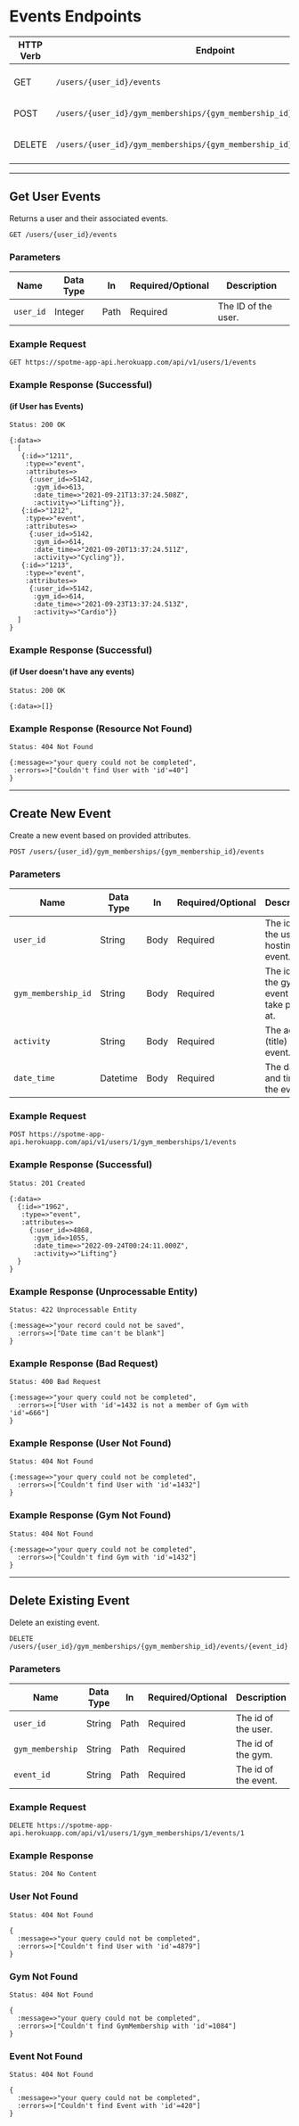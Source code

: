 # Events Endpoints

HTTP Verb | Endpoint                   | Description                | Link
----------|----------------------------|----------------------------|---------------------------
GET       | `/users/{user_id}/events` | Get a user's events.     | [Link](#get-user-events)
POST       | `/users/{user_id}/gym_memberships/{gym_membership_id}/events` | Create a new event.     | [Link](#create-new-event)
DELETE       | `/users/{user_id}/gym_memberships/{gym_membership_id}/events/{event_id}` | Delete an  existing event.     | [Link](#delete-existing-event)


---

## Get User Events

Returns a user and their associated events.

```
GET /users/{user_id}/events
```


### Parameters

Name       | Data Type    | In    | Required/Optional | Description
-----------|--------------|-------|-------------------|------------
`user_id` | Integer | Path | Required | The ID of the user.

### Example Request

```
GET https://spotme-app-api.herokuapp.com/api/v1/users/1/events
```

### Example Response (Successful)
#### (if User has Events)
```
Status: 200 OK
```

```
{:data=>
  [
   {:id=>"1211",
    :type=>"event",
    :attributes=>
     {:user_id=>5142,
      :gym_id=>613,
      :date_time=>"2021-09-21T13:37:24.508Z",
      :activity=>"Lifting"}},
   {:id=>"1212",
    :type=>"event",
    :attributes=>
     {:user_id=>5142,
      :gym_id=>614,
      :date_time=>"2021-09-20T13:37:24.511Z",
      :activity=>"Cycling"}},
   {:id=>"1213",
    :type=>"event",
    :attributes=>
     {:user_id=>5142,
      :gym_id=>614,
      :date_time=>"2021-09-23T13:37:24.513Z",
      :activity=>"Cardio"}}
  ]
}
```

### Example Response (Successful)
#### (if User doesn't have any events)

```
Status: 200 OK
```

```
{:data=>[]}
```

### Example Response (Resource Not Found)

```
Status: 404 Not Found
```

```
{:message=>"your query could not be completed",
 :errors=>["Couldn't find User with 'id'=40"]
}
```

---

## Create New Event

Create a new event based on provided attributes.

```
POST /users/{user_id}/gym_memberships/{gym_membership_id}/events
```


### Parameters

Name       | Data Type    | In    | Required/Optional | Description
-----------|--------------|-------|-------------------|------------
`user_id` | String | Body | Required | The id of the user hosting the event.
`gym_membership_id` | String | Body | Required | The id of the gym the event will take place at.
`activity` | String | Body | Required | The activity (title) of the event.
`date_time` | Datetime | Body | Required | The date and time of the event.


### Example Request

```
POST https://spotme-app-api.herokuapp.com/api/v1/users/1/gym_memberships/1/events
```

### Example Response (Successful)

```
Status: 201 Created
```

```
{:data=>
  {:id=>"1962",
   :type=>"event",
   :attributes=>
     {:user_id=>4868,
      :gym_id=>1055,
      :date_time=>"2022-09-24T00:24:11.000Z",
      :activity=>"Lifting"}
  }
}
```

### Example Response (Unprocessable Entity)

```
Status: 422 Unprocessable Entity
```

```
{:message=>"your record could not be saved",
  :errors=>["Date time can't be blank"]
}
```

### Example Response (Bad Request)

```
Status: 400 Bad Request
```

```
{:message=>"your query could not be completed",
  :errors=>["User with 'id'=1432 is not a member of Gym with 'id'=666"]
}
```

### Example Response (User Not Found)

```
Status: 404 Not Found
```

```
{:message=>"your query could not be completed",
  :errors=>["Couldn't find User with 'id'=1432"]
}
```

### Example Response (Gym Not Found)

```
Status: 404 Not Found
```

```
{:message=>"your query could not be completed",
  :errors=>["Couldn't find Gym with 'id'=1432"]
}
```

---

## Delete Existing Event

Delete an existing event.

```
DELETE /users/{user_id}/gym_memberships/{gym_membership_id}/events/{event_id}
```

### Parameters

Name       | Data Type    | In    | Required/Optional | Description
-----------|--------------|-------|-------------------|------------
`user_id` | String | Path | Required | The id of the user.
`gym_membership` | String | Path | Required | The id of the gym.
`event_id` | String | Path | Required | The id of the event.

### Example Request

```
DELETE https://spotme-app-api.herokuapp.com/api/v1/users/1/gym_memberships/1/events/1
```

### Example Response

```
Status: 204 No Content

```

### User Not Found

```
Status: 404 Not Found
```

```
{
  :message=>"your query could not be completed",
  :errors=>["Couldn't find User with 'id'=4879"]
}
```

### Gym Not Found

```
Status: 404 Not Found
```

```
{
  :message=>"your query could not be completed",
  :errors=>["Couldn't find GymMembership with 'id'=1084"]
}
```

### Event Not Found

```
Status: 404 Not Found
```

```
{
  :message=>"your query could not be completed",
  :errors=>["Couldn't find Event with 'id'=420"]
}
```
